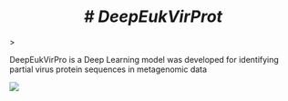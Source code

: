 <em> <h1 align="center"> # DeepEukVirProt </h1></em>>

DeepEukVirPro is a Deep Learning model  was developed for identifying partial virus protein sequences in metagenomic data
   <p align="left">
   <img src="https://img.shields.io/badge/STATUS-EN%20DESAROLLO-green">
   </p>
